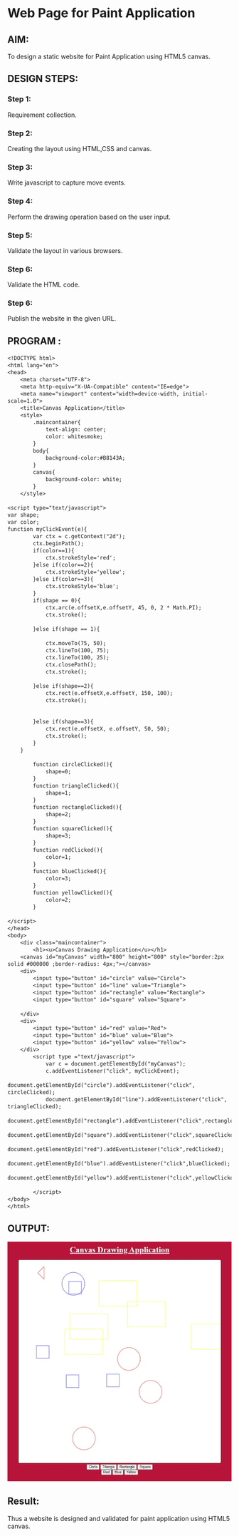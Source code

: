 # Web Page for Paint Application

## AIM:

To design a static website for Paint Application using HTML5 canvas.

## DESIGN STEPS:

### Step 1:

Requirement collection.

### Step 2:

Creating the layout using HTML,CSS and canvas.

### Step 3:

Write javascript to capture move events.

### Step 4:

Perform the drawing operation based on the user input.

### Step 5:

Validate the layout in various browsers.

### Step 6:

Validate the HTML code.

### Step 6:

Publish the website in the given URL.

## PROGRAM :

~~~
<!DOCTYPE html>
<html lang="en">
<head>
    <meta charset="UTF-8">
    <meta http-equiv="X-UA-Compatible" content="IE=edge">
    <meta name="viewport" content="width=device-width, initial-scale=1.0">
    <title>Canvas Application</title>
    <style>
        .maincontainer{
            text-align: center;
            color: whitesmoke;
        }
        body{
            background-color:#B8143A;
        }
        canvas{
            background-color: white;
        }
    </style>

<script type="text/javascript">
var shape;
var color;
function myClickEvent(e){
        var ctx = c.getContext("2d");
        ctx.beginPath();
        if(color==1){
            ctx.strokeStyle='red';
        }else if(color==2){
            ctx.strokeStyle='yellow';
        }else if(color==3){
            ctx.strokeStyle='blue';
        }
        if(shape == 0){
            ctx.arc(e.offsetX,e.offsetY, 45, 0, 2 * Math.PI);
            ctx.stroke();
            
        }else if(shape == 1){

            ctx.moveTo(75, 50);
            ctx.lineTo(100, 75);
            ctx.lineTo(100, 25);
            ctx.closePath();
            ctx.stroke();
            
        }else if(shape==2){
            ctx.rect(e.offsetX,e.offsetY, 150, 100);
            ctx.stroke();


        }else if(shape==3){
            ctx.rect(e.offsetX, e.offsetY, 50, 50);
            ctx.stroke();
        }
    }

        function circleClicked(){
            shape=0;
        }
        function triangleClicked(){
            shape=1;
        }
        function rectangleClicked(){
            shape=2;
        }
        function squareClicked(){
            shape=3;
        }
        function redClicked(){
            color=1;
        }
        function blueClicked(){
            color=3;
        }
        function yellowClicked(){
            color=2;
        }

</script>
</head>
<body>
    <div class="maincontainer">
        <h1><u>Canvas Drawing Application</u></h1>
    <canvas id="myCanvas" width="800" height="800" style="border:2px solid #000000 ;border-radius: 4px;"></canvas>
    <div>
        <input type="button" id="circle" value="Circle">
        <input type="button" id="line" value="Triangle">
        <input type="button" id="rectangle" value="Rectangle">
        <input type="button" id="square" value="Square">
        
    </div>
    <div>
        <input type="button" id="red" value="Red">
        <input type="button" id="blue" value="Blue">
        <input type="button" id="yellow" value="Yellow">
    </div>
        <script type ="text/javascript">
            var c = document.getElementById("myCanvas");
            c.addEventListener("click", myClickEvent);
            document.getElementById("circle").addEventListener("click", circleClicked);
            document.getElementById("line").addEventListener("click",  triangleClicked);
            document.getElementById("rectangle").addEventListener("click",rectangleClicked);
            document.getElementById("square").addEventListener("click",squareClicked);
            document.getElementById("red").addEventListener("click",redClicked);
            document.getElementById("blue").addEventListener("click",blueClicked);
            document.getElementById("yellow").addEventListener("click",yellowClicked);
           
        </script>
</body>
</html>
~~~

## OUTPUT:

![GitHub Logo](app.jpg)

## Result:

Thus a website is designed and validated for paint application using HTML5 canvas.
